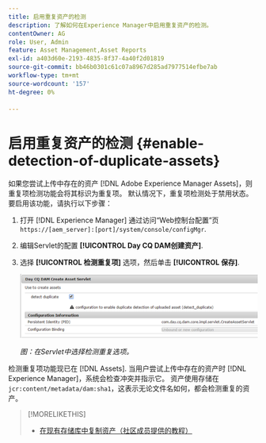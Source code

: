 ```yaml
---
title: 启用重复资产的检测
description: 了解如何在Experience Manager中启用重复资产的检测。
contentOwner: AG
role: User, Admin
feature: Asset Management,Asset Reports
exl-id: a403d60e-2193-4835-8f37-4a40f2d01819
source-git-commit: bb46b0301c61c07a8967d285ad7977514efbe7ab
workflow-type: tm+mt
source-wordcount: '157'
ht-degree: 0%

---
```


# 启用重复资产的检测 {#enable-detection-of-duplicate-assets}

如果您尝试上传中存在的资产 [!DNL Adobe Experience Manager Assets]，则重复项检测功能会将其标识为重复项。 默认情况下，重复项检测处于禁用状态。 要启用该功能，请执行以下步骤：

1. 打开 [!DNL Experience Manager] 通过访问“Web控制台配置”页 `https://[aem_server]:[port]/system/console/configMgr`.
1. 编辑Servlet的配置 **[!UICONTROL Day CQ DAM创建资产]**.
1. 选择 **[!UICONTROL 检测重复项]** 选项，然后单击 **[!UICONTROL 保存]**.

   ![在Servlet中选择检测重复项选项](assets/chlimage_1-377.png)

   *图：在Servlet中选择检测重复选项。*

检测重复项功能现已在 [!DNL Assets]. 当用户尝试上传中存在的资产时 [!DNL Experience Manager]，系统会检查冲突并指示它。 资产使用存储在 `jcr:content/metadata/dam:sha1`，这表示无论文件名如何，都会检测重复的资产。

>[!MORELIKETHIS]
>
>* [在现有存储库中复制资产（社区成员提供的教程）](https://experience-aem.blogspot.com/2019/06/aem-65-find-duplicate-assets-binaries-in-existing-repository.html)

